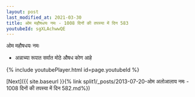 ```yaml
---
layout: post
last_modified_at: 2021-03-30
title: ओम महौषधयः नमः - 1008 दिनों की तपस्या में दिन 583
youtubeId: sgXLAchwwQE
---
```

 
 
 ओम महौषधयः नमः  
 
 -  अन्नाच्या रूपात सर्वात मोठे औषध कोण आहे 
 
  
 
  
 
 
 
 
 
 


{% include youtubePlayer.html id=page.youtubeId %}
 
[Next]({{ site.baseurl }}{% link  split1/_posts/2013-07-20-ओम अलोआलाय नमः - 1008 दिनों की तपस्या में दिन 582.md%})
 
